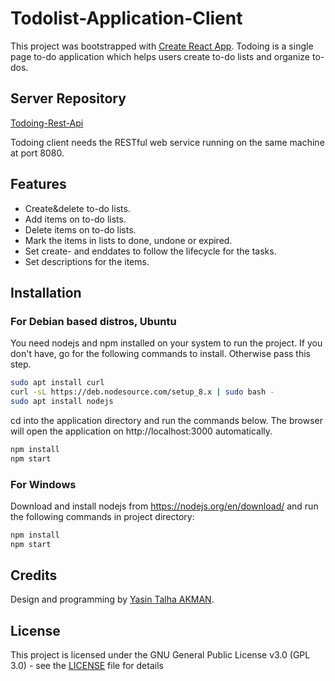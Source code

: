 # Todolist-Application-Client

This project was bootstrapped with [Create React App](https://github.com/facebookincubator/create-react-app).
Todoing is a single page to-do application which helps users create to-do lists and organize to-dos.

## Server Repository

[Todoing-Rest-Api](https://github.com/yasinakman/Todolist-Rest_Api)

Todoing client needs the RESTful web service running on the same machine at port 8080.

## Features

- Create&delete to-do lists.
- Add items on to-do lists.
- Delete items on to-do lists.
- Mark the items in lists to done, undone or expired.
- Set create- and enddates to follow the lifecycle for the tasks.
- Set descriptions for the items.

## Installation

### For Debian based distros, Ubuntu

You need nodejs and npm installed on your system to run the project. If you don't have, go for the following commands to install. Otherwise pass this step.

```sh
sudo apt install curl
curl -sL https://deb.nodesource.com/setup_8.x | sudo bash -
sudo apt install nodejs
```
cd into the application directory and run the commands below. The browser will open the application on http://localhost:3000 automatically.

```sh
npm install
npm start
```

### For Windows

Download and install nodejs from https://nodejs.org/en/download/ and run the following commands in project directory:

```sh
npm install
npm start
```

## Credits
Design and programming by [Yasin Talha AKMAN](https://github.com/yasinakman).

## License
This project is licensed under the GNU General Public License v3.0 (GPL 3.0) - see the [LICENSE](LICENSE) file for details
